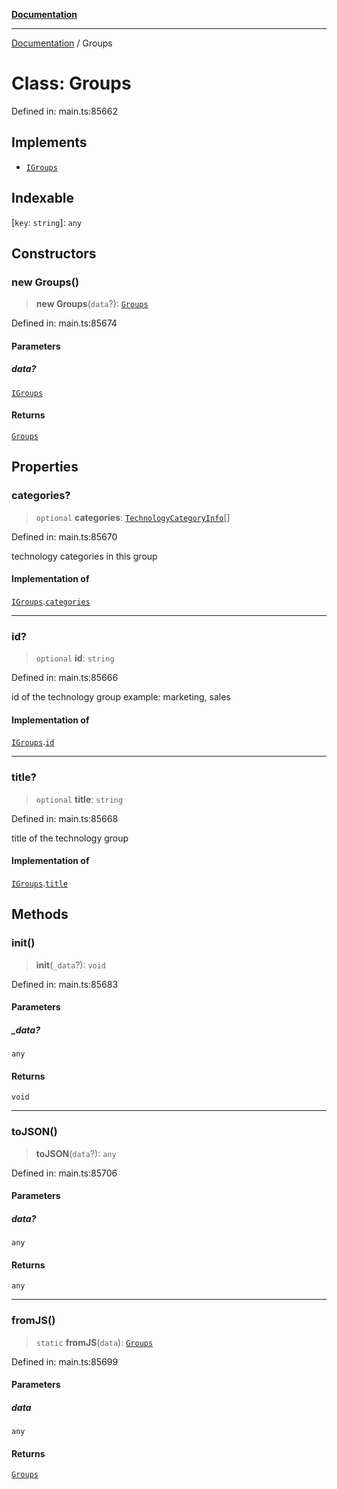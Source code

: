 [**Documentation**](../README.md)

***

[Documentation](../README.md) / Groups

# Class: Groups

Defined in: main.ts:85662

## Implements

- [`IGroups`](../interfaces/IGroups.md)

## Indexable

\[`key`: `string`\]: `any`

## Constructors

### new Groups()

> **new Groups**(`data`?): [`Groups`](Groups.md)

Defined in: main.ts:85674

#### Parameters

##### data?

[`IGroups`](../interfaces/IGroups.md)

#### Returns

[`Groups`](Groups.md)

## Properties

### categories?

> `optional` **categories**: [`TechnologyCategoryInfo`](TechnologyCategoryInfo.md)[]

Defined in: main.ts:85670

technology categories in this group

#### Implementation of

[`IGroups`](../interfaces/IGroups.md).[`categories`](../interfaces/IGroups.md#categories)

***

### id?

> `optional` **id**: `string`

Defined in: main.ts:85666

id of the technology group
example:
marketing, sales

#### Implementation of

[`IGroups`](../interfaces/IGroups.md).[`id`](../interfaces/IGroups.md#id)

***

### title?

> `optional` **title**: `string`

Defined in: main.ts:85668

title of the technology group

#### Implementation of

[`IGroups`](../interfaces/IGroups.md).[`title`](../interfaces/IGroups.md#title)

## Methods

### init()

> **init**(`_data`?): `void`

Defined in: main.ts:85683

#### Parameters

##### \_data?

`any`

#### Returns

`void`

***

### toJSON()

> **toJSON**(`data`?): `any`

Defined in: main.ts:85706

#### Parameters

##### data?

`any`

#### Returns

`any`

***

### fromJS()

> `static` **fromJS**(`data`): [`Groups`](Groups.md)

Defined in: main.ts:85699

#### Parameters

##### data

`any`

#### Returns

[`Groups`](Groups.md)
